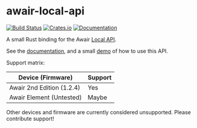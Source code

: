 awair-local-api
===============

[![Build Status](https://img.shields.io/github/workflow/status/woodruffw/awair-local-api.rs/CI/main)](https://github.com/woodruffw/awair-local-api.rs/actions?query=workflow%3ACI)
[![Crates.io](https://img.shields.io/crates/v/awair-local-api)](https://crates.io/crates/awair-local-api)
[![Documentation](https://docs.rs/awair-local-api/badge.svg)](https://docs.rs/awair-local-api)

A small Rust binding for the Awair [Local API].

See the [documentation], and a small [demo] of how to use this API.

Support matrix:

| Device (Firmware)         | Support |
| ------------------------- | ------- |
| Awair 2nd Edition (1.2.4) | Yes     |
| Awair Element (Untested)  | Maybe   |

Other devices and firmware are currently considered unsupported. Please
contribute support!

[Local API]: https://support.getawair.com/hc/en-us/articles/360049221014-Awair-Element-Local-API-Feature
[documentation]: https://docs.rs/awair-local-api/latest/awair-local-api/
[demo]: ./examples/demo.rs
